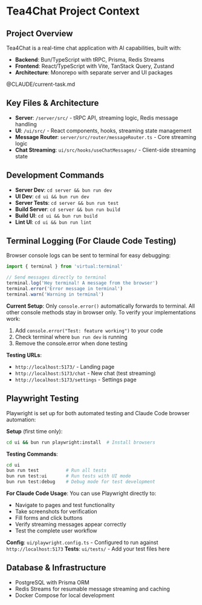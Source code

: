 # Tea4Chat Project Context

## Project Overview
Tea4Chat is a real-time chat application with AI capabilities, built with:
- **Backend**: Bun/TypeScript with tRPC, Prisma, Redis Streams
- **Frontend**: React/TypeScript with Vite, TanStack Query, Zustand
- **Architecture**: Monorepo with separate server and UI packages

@CLAUDE/current-task.md

## Key Files & Architecture
- **Server**: `/server/src/` - tRPC API, streaming logic, Redis message handling
- **UI**: `/ui/src/` - React components, hooks, streaming state management
- **Message Router**: `server/src/router/messageRouter.ts` - Core streaming logic
- **Chat Streaming**: `ui/src/hooks/useChatMessages/` - Client-side streaming state

## Development Commands
- **Server Dev**: `cd server && bun run dev`
- **UI Dev**: `cd ui && bun run dev`
- **Server Tests**: `cd server && bun run test`
- **Build Server**: `cd server && bun run build`
- **Build UI**: `cd ui && bun run build`
- **Lint UI**: `cd ui && bun run lint`

## Terminal Logging (For Claude Code Testing)
Browser console logs can be sent to terminal for easy debugging:

```typescript
import { terminal } from 'virtual:terminal'

// Send messages directly to terminal
terminal.log('Hey terminal! A message from the browser')
terminal.error('Error message in terminal')
terminal.warn('Warning in terminal')
```

**Current Setup**: Only `console.error()` automatically forwards to terminal. All other console methods stay in browser only. To verify your implementations work:

1. Add `console.error("Test: feature working")` to your code
2. Check terminal where `bun run dev` is running
3. Remove the console.error when done testing

**Testing URLs**:
- `http://localhost:5173/` - Landing page
- `http://localhost:5173/chat` - New chat (test streaming)
- `http://localhost:5173/settings` - Settings page

## Playwright Testing
Playwright is set up for both automated testing and Claude Code browser automation:

**Setup** (first time only):
```bash
cd ui && bun run playwright:install  # Install browsers
```

**Testing Commands**:
```bash
cd ui
bun run test          # Run all tests
bun run test:ui       # Run tests with UI mode
bun run test:debug    # Debug mode for test development
```

**For Claude Code Usage**:
You can use Playwright directly to:
- Navigate to pages and test functionality  
- Take screenshots for verification
- Fill forms and click buttons
- Verify streaming messages appear correctly
- Test the complete user workflow

**Config**: `ui/playwright.config.ts` - Configured to run against `http://localhost:5173`
**Tests**: `ui/tests/` - Add your test files here


## Database & Infrastructure
- PostgreSQL with Prisma ORM
- Redis Streams for resumable message streaming and caching
- Docker Compose for local development

